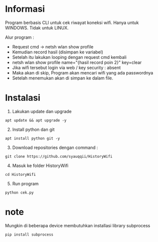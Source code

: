 # Informasi
Program berbasis CLI untuk cek riwayat koneksi wifi.
Hanya untuk WINDOWS. Tidak untuk LINUX.

Alur program :
  - Request cmd -> netsh wlan show profile
  - Kemudian record hasil (disimpan ke variabel)
  - Setelah itu lakukan looping dengan request cmd kembali
  - netsh wlan show profile name="{hasil record poin 2}" key=clear
  - Jika wifi tersebut login via web / key security : absent
  - Maka akan di skip, Program akan mencari wifi yang ada passwordnya
  - Setelah menemukan akan di simpan ke dalam file.

# Instalasi
1. Lakukan update dan upgrade
```
apt update && apt upgrade -y
```
2. Install python dan git
```
apt install python git -y
```
3. Download repositories dengan command :
```
git clone https://github.com/syauqqii/HistoryWifi
```
4. Masuk ke folder HistoryWifi
```
cd HistoryWifi
```
5. Run program
```
python cek.py
```

# note
Mungkin di beberapa device membutuhkan installasi library subprocess
```
pip install subprocess
```
